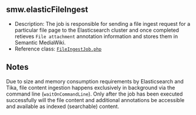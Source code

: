 ## smw.elasticFileIngest

* Description: The job is responsible for sending a file ingest request for a particular file page to the Elasticsearch cluster and once completed retieves `File attachment` annotation information and stores them in Semantic MediaWiki.
* Reference class: [`FileIngestJob.php`][FileIngestJob.php]

## Notes

Due to size and memory consumption requirements by Elasticsearch and Tika, file content ingestion happens exclusively in background via the command line (`waitOnCommandLine`). Only after the job has been executed successfully will the file content and additional annotations be accessible and available as indexed (searchable) content.

[FileIngestJob.php]:https://github.com/SemanticMediaWiki/SemanticMediaWiki/blob/master/src/Elastic/Indexer/Jobs/FileIngestJob.php
